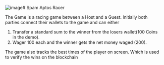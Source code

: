 ![image](https://github.com/user-attachments/assets/b435296d-1259-486c-b66d-40ff44a6853a)# Spam Aptos Racer
 
The Game is a racing game between a Host and a Guest. Initially both parties connect their wallets to the game and can either 
1) Transfer a standard sum to the winner from the losers wallet(100 Coins in the demo).
2) Wager 100 each and the winner gets the net money waged (200).

The game also tracks the best times of the player on screen. Which is used to verify the wins on the blockchain


